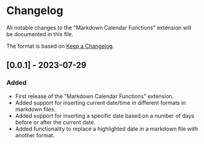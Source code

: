 # Changelog

All notable changes to the "Markdown Calendar Functions" extension will be documented in this file.

The format is based on [Keep a Changelog](https://keepachangelog.com/en/1.0.0/).

## [0.0.1] - 2023-07-29

### Added
- First release of the "Markdown Calendar Functions" extension.
- Added support for inserting current date/time in different formats in markdown files.
- Added support for inserting a specific date based on a number of days before or after the current date.
- Added functionality to replace a highlighted date in a markdown file with another format.
